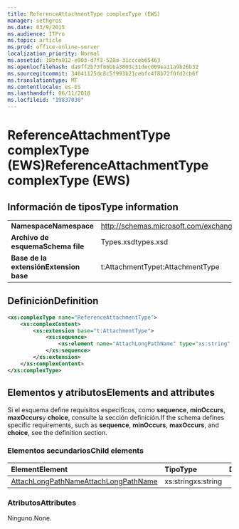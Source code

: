 ```yaml
---
title: ReferenceAttachmentType complexType (EWS)
manager: sethgros
ms.date: 03/9/2015
ms.audience: ITPro
ms.topic: article
ms.prod: office-online-server
localization_priority: Normal
ms.assetid: 18bfa012-e903-d7f3-528a-31ccceb65463
ms.openlocfilehash: da9ff2b73f86bba3003c31dec009ea11a9b26b32
ms.sourcegitcommit: 34041125dc8c5f993b21cebfc4f8b72f0fd2cb6f
ms.translationtype: MT
ms.contentlocale: es-ES
ms.lasthandoff: 06/11/2018
ms.locfileid: "19837030"
---
```

# <a name="referenceattachmenttype-complextype-ews"></a><span data-ttu-id="f5bcb-102">ReferenceAttachmentType complexType (EWS)</span><span class="sxs-lookup"><span data-stu-id="f5bcb-102">ReferenceAttachmentType complexType (EWS)</span></span>

## <a name="type-information"></a><span data-ttu-id="f5bcb-103">Información de tipos</span><span class="sxs-lookup"><span data-stu-id="f5bcb-103">Type information</span></span>

|||
|:-----|:-----|
|<span data-ttu-id="f5bcb-104">**Namespace**</span><span class="sxs-lookup"><span data-stu-id="f5bcb-104">**Namespace**</span></span> <br/> |http://schemas.microsoft.com/exchange/services/2006/types  <br/> |
|<span data-ttu-id="f5bcb-105">**Archivo de esquema**</span><span class="sxs-lookup"><span data-stu-id="f5bcb-105">**Schema file**</span></span> <br/> |<span data-ttu-id="f5bcb-106">Types.xsd</span><span class="sxs-lookup"><span data-stu-id="f5bcb-106">types.xsd</span></span>  <br/> |
|<span data-ttu-id="f5bcb-107">**Base de la extensión**</span><span class="sxs-lookup"><span data-stu-id="f5bcb-107">**Extension base**</span></span> <br/> |<span data-ttu-id="f5bcb-108">t:AttachmentType</span><span class="sxs-lookup"><span data-stu-id="f5bcb-108">t:AttachmentType</span></span>  <br/> |
   
## <a name="definition"></a><span data-ttu-id="f5bcb-109">Definición</span><span class="sxs-lookup"><span data-stu-id="f5bcb-109">Definition</span></span>

```XML
<xs:complexType name="ReferenceAttachmentType">
    <xs:complexContent>
        <xs:extension base="t:AttachmentType">
            <xs:sequence>
                <xs:element name="AttachLongPathName" type="xs:string" maxOccurs="1" minOccurs="0"></xs:element>
            </xs:sequence>
        </xs:extension>
    </xs:complexContent>
</xs:complexType>

```

## <a name="elements-and-attributes"></a><span data-ttu-id="f5bcb-110">Elementos y atributos</span><span class="sxs-lookup"><span data-stu-id="f5bcb-110">Elements and attributes</span></span>

<span data-ttu-id="f5bcb-111">Si el esquema define requisitos específicos, como **sequence**, **minOccurs**, **maxOccurs**y **choice**, consulte la sección definición.</span><span class="sxs-lookup"><span data-stu-id="f5bcb-111">If the schema defines specific requirements, such as **sequence**, **minOccurs**, **maxOccurs**, and **choice**, see the definition section.</span></span> 
  
### <a name="child-elements"></a><span data-ttu-id="f5bcb-112">Elementos secundarios</span><span class="sxs-lookup"><span data-stu-id="f5bcb-112">Child elements</span></span>

|<span data-ttu-id="f5bcb-113">**Element**</span><span class="sxs-lookup"><span data-stu-id="f5bcb-113">**Element**</span></span>|<span data-ttu-id="f5bcb-114">**Tipo**</span><span class="sxs-lookup"><span data-stu-id="f5bcb-114">**Type**</span></span>|<span data-ttu-id="f5bcb-115">**Descripción**</span><span class="sxs-lookup"><span data-stu-id="f5bcb-115">**Description**</span></span>|
|:-----|:-----|:-----|
|[<span data-ttu-id="f5bcb-116">AttachLongPathName</span><span class="sxs-lookup"><span data-stu-id="f5bcb-116">AttachLongPathName</span></span>](http://msdn.microsoft.com/library/98464422-2c13-8d33-0fe3-b1978f2d5b4a%28Office.15%29.aspx) <br/> |<span data-ttu-id="f5bcb-117">xs:string</span><span class="sxs-lookup"><span data-stu-id="f5bcb-117">xs:string</span></span>  <br/> ||
   
### <a name="attributes"></a><span data-ttu-id="f5bcb-118">Atributos</span><span class="sxs-lookup"><span data-stu-id="f5bcb-118">Attributes</span></span>

<span data-ttu-id="f5bcb-119">Ninguno.</span><span class="sxs-lookup"><span data-stu-id="f5bcb-119">None.</span></span>
  

